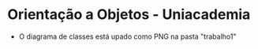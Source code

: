 # Orientação a Objetos - Uniacademia

- O diagrama de classes está upado como PNG na pasta "trabalho1"
